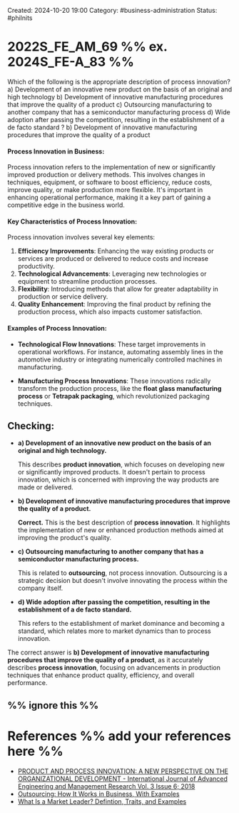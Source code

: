 Created: 2024-10-20 19:00
Category: #business-administration 
Status: #philnits



# 2022S_FE_AM_69 %% ex. 2024S_FE-A_83 %%

Which of the following is the appropriate description of process innovation?
a) Development of an innovative new product on the basis of an original and high technology
b) Development of innovative manufacturing procedures that improve the quality of a product
c) Outsourcing manufacturing to another company that has a semiconductor manufacturing process
d) Wide adoption after passing the competition, resulting in the establishment of a de facto standard
? 
b) Development of innovative manufacturing procedures that improve the quality of a product
#### **Process Innovation in Business:**

Process innovation refers to the implementation of new or significantly improved production or delivery methods. This involves changes in techniques, equipment, or software to boost efficiency, reduce costs, improve quality, or make production more flexible. It's important in enhancing operational performance, making it a key part of gaining a competitive edge in the business world.

#### **Key Characteristics of Process Innovation:**

Process innovation involves several key elements:

1. **Efficiency Improvements**: Enhancing the way existing products or services are produced or delivered to reduce costs and increase productivity.
2. **Technological Advancements**: Leveraging new technologies or equipment to streamline production processes.
3. **Flexibility**: Introducing methods that allow for greater adaptability in production or service delivery.
4. **Quality Enhancement**: Improving the final product by refining the production process, which also impacts customer satisfaction.

#### **Examples of Process Innovation:**

- **Technological Flow Innovations**: These target improvements in operational workflows. For instance, automating assembly lines in the automotive industry or integrating numerically controlled machines in manufacturing.

- **Manufacturing Process Innovations**: These innovations radically transform the production process, like the **float glass manufacturing process** or **Tetrapak packaging**, which revolutionized packaging techniques.


## **Checking:**

- **a) Development of an innovative new product on the basis of an original and high technology.**  
  
    This describes **product innovation**, which focuses on developing new or significantly improved products. It doesn't pertain to process innovation, which is concerned with improving the way products are made or delivered.

- **b) Development of innovative manufacturing procedures that improve the quality of a product.**  
  
    **Correct.** This is the best description of **process innovation**. It highlights the implementation of new or enhanced production methods aimed at improving the product's quality.

- **c) Outsourcing manufacturing to another company that has a semiconductor manufacturing process.**  
  
    This is related to **outsourcing**, not process innovation. Outsourcing is a strategic decision but doesn't involve innovating the process within the company itself.

- **d) Wide adoption after passing the competition, resulting in the establishment of a de facto standard.**  
  
    This refers to the establishment of market dominance and becoming a standard, which relates more to market dynamics than to process innovation.

The correct answer is **b) Development of innovative manufacturing procedures that improve the quality of a product**, as it accurately describes **process innovation**, focusing on advancements in production techniques that enhance product quality, efficiency, and overall performance.

%% ignore this %%
---

# References %% add your references here %%
- [PRODUCT AND PROCESS INNOVATION: A NEW PERSPECTIVE ON THE ORGANIZATIONAL DEVELOPMENT - International Journal of Advanced Engineering and Management Research Vol. 3 Issue 6; 2018](https://www.ijaemr.com/uploads/pdf/archivepdf/2020/ijaemr_01_333.pdf)
- [Outsourcing: How It Works in Business, With Examples](https://www.investopedia.com/terms/o/outsourcing.asp)
- [What Is a Market Leader? Defintion, Traits, and Examples](https://www.investopedia.com/terms/m/market-leader.asp)